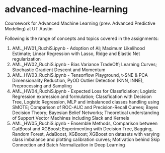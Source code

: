 # advanced-machine-learning
Coursework for Advanced Machine Learning (prev. Advanced Predictive Modeling) at UT Austin 

Following is the range of concepts and topics covered in the assignments: 
  1. AML_HW01_RuchiS.ipynb - Adoption of AI; Maximum Likelihood Estimate; Linear Regression with Lasso, Ridge and Elastic Net regularization
  2. AML_HW02_RuchiS.ipynb - Bias Variance TradeOff; Learning Curves; Stochastic Gradient Descent and Momentum 
  3. AML_HW03_RuchiS.ipynb - Tensorflow Playground, t-SNE & PCA Dimensionality Reduction, PyOD Outlier Detection (KNN, INNE), Preprocessing and Sampling
  4. AML_HW04_RuchiS.ipynb - Expected Loss for Classficiation; Logistic Regression expression and formulation; Classfication with Decision Tree, Logistic Regression, MLP and imbalanced classes handling using SMOTE; Comparison of ROC-AUC and Precision-Recall Curves; Bayes Decision Theory; Bayesian Belief Networks; Theoretical understanding of Support Vector Machines including Slack and Kernels
  5. AML_HW05_RuchiS.ipynb - Ensemble Methods, Comparison between CatBoost and XGBoost; Experimenting with Decision Tree, Bagging, Random Forest, AdaBoost, XGBoost; XGBoost on datasets with varying class imbalance and plotting calibration curves; Motivation behind Skip Connection and Batch Normalization in Deep Learning
